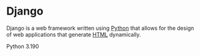 # Django

Django is a web framework written using [Python](/wiki/Python) that allows for the design of web applications that generate [HTML](/wiki/HTML) dynamically.

Python 3.190
